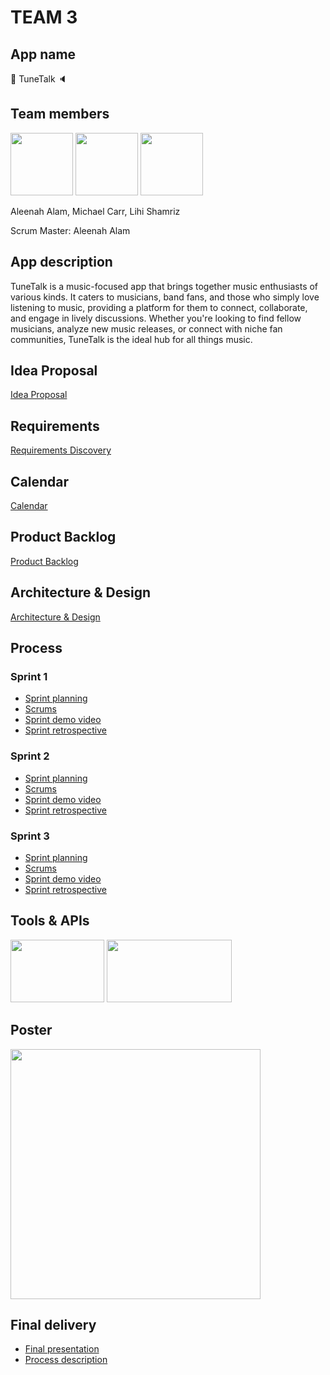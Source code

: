# TEAM 3

## App name

🎵 TuneTalk 🔈

## Team members

<img height="100" src="https://github.com/paceuniversity/cs389f2023team3/assets/28511638/74641924-4507-4bce-b2b6-1cdcc063dbd3">
<img height="100" src="https://github.com/paceuniversity/cs389f2023team3/assets/28511638/3ab8f057-f253-4566-84a7-8461a8bdd09a">
<img height="100" src="https://github.com/paceuniversity/cs389f2023team3/assets/28511638/54a0088a-9a75-4d42-9ed8-0f6d574de1ed">

Aleenah Alam, Michael Carr, Lihi Shamriz

Scrum Master: Aleenah Alam

## App description

TuneTalk is a music-focused app that brings together music enthusiasts of various kinds. It caters to musicians, band fans, and those who simply love listening to music, providing a platform for them to connect, collaborate, and engage in lively discussions. Whether you're looking to find fellow musicians, analyze new music releases, or connect with niche fan communities, TuneTalk is the ideal hub for all things music.

## Idea Proposal
[Idea Proposal](https://docs.google.com/document/d/1w4pOJ4kk3L7TMUzPG-RPLnHXdHhjVQE3/edit?usp=sharing&ouid=109506195485237631608&rtpof=true&sd=true)

## Requirements
[Requirements Discovery](https://docs.google.com/document/d/1HvSqUlBl4PVhl_7V7VmmforlNTJtnwprEIgClhXtnIs/edit?usp=sharing)

## Calendar
[Calendar](https://calendar.google.com/calendar/u/0?cid=aXZoMmU3NjhzMjRkdGlxZWYwcXZvbzhxcjBAZ3JvdXAuY2FsZW5kYXIuZ29vZ2xlLmNvbQ)

## Product Backlog
[Product Backlog](https://docs.google.com/spreadsheets/d/1odoaUqXyTLhiZFRJtVE4P46vtHmQhSL_ao6-MEn74K4/edit?usp=sharing)

## Architecture & Design
[Architecture & Design]()

## Process

### Sprint 1

* [Sprint planning](https://docs.google.com/spreadsheets/d/1odoaUqXyTLhiZFRJtVE4P46vtHmQhSL_ao6-MEn74K4/edit#gid=1056044682)
* [Scrums](https://docs.google.com/document/d/1I_VTNswvvRipo5BTDWJ4m7gOAcNPKg0Gj4oOOYvntds/edit?usp=sharing)
* [Sprint demo video](https://drive.google.com/file/d/1iAg1cfbuWd8tT_jIoyNNAfLnqPJpa1Xv/view?usp=sharing) 
* [Sprint retrospective](https://docs.google.com/document/d/156Pa15wgJLuJo0r0U3_gPyET0Yq7Mdz_7v-axdmk3y0/edit?usp=sharing)

### Sprint 2

* [Sprint planning](https://docs.google.com/spreadsheets/d/1odoaUqXyTLhiZFRJtVE4P46vtHmQhSL_ao6-MEn74K4/edit#gid=1385532964)
* [Scrums](https://docs.google.com/document/d/1L_bfK-5WEnpD1EiT16F5_3oShVPcBc8qQz0_pVJokCQ/edit?usp=sharing)
* [Sprint demo video](https://drive.google.com/file/d/10dEm6w_AWl4FI5mYydTUSfUU8a6csgy7/view?usp=sharing)
* [Sprint retrospective](https://docs.google.com/document/d/1MUL-tvuTcQ2EHg53-KAU6Wt4kOPfuuUjKJpboFCW58g/edit?usp=sharing)

### Sprint 3

* [Sprint planning](https://docs.google.com/spreadsheets/d/1odoaUqXyTLhiZFRJtVE4P46vtHmQhSL_ao6-MEn74K4/edit#gid=192982407)
* [Scrums](https://docs.google.com/document/d/1cLGNUUmfeKAdazvOq9l5od9DwYYqTqeOTvSx9PL79I8/edit?usp=sharing)
* [Sprint demo video](https://drive.google.com/file/d/12Qhfu_ufmmH18E9fFWtY_nbEk8Hk3PCh/view?usp=sharing)
* [Sprint retrospective](https://docs.google.com/document/d/10tsJu98AeuZai69kotKO3EJL2ucpORBDDGb7kNKRJTI/edit?usp=sharing)

## Tools & APIs

<img src="https://github.com/paceuniversity/cs389f2023team3/assets/28511638/5d7f3e6a-4e1f-4f87-b638-44ad0b27e27f" width="150" height="100">
<img src="https://github.com/paceuniversity/cs389f2023team3/assets/28511638/4d821238-4fc4-4c21-8c7e-5d82de4d438e" width="200" height="100">

## Poster
<img width="400" src="https://github.com/paceuniversity/cs389f2023team3/assets/28511638/4593573a-ea20-4c8a-8b7a-9bdbe4aa951b">

## Final delivery
* [Final presentation](https://docs.google.com/presentation/d/1AcZxUXRbauR0FUKrhvHjEUSxXoz_n-6DfQW01rVg16k/edit?usp=sharing)
* [Process description]()
